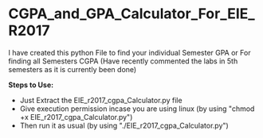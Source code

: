 # CGPA_and_GPA_Calculator_For_EIE_R2017
I have created this python File to find your individual Semester GPA or For finding all Semesters CGPA (Have recently commented the labs in 5th semesters as it is currently been done)

**Steps to Use:**
  - Just Extract the EIE_r2017_cgpa_Calculator.py file 
  - Give execution permission incase you are using linux (by using "chmod +x EIE_r2017_cgpa_Calculator.py")
  - Then run it as usual (by using "./EIE_r2017_cgpa_Calculator.py")
